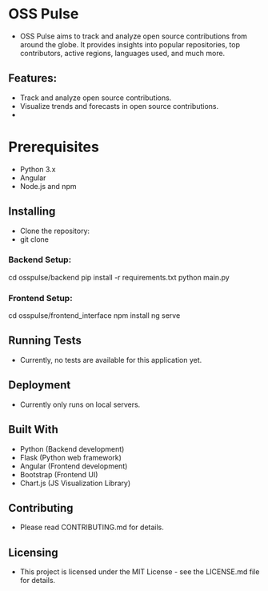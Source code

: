 # OSS Pulse
- OSS Pulse aims to track and analyze open source contributions from around the globe. It provides insights into popular repositories, top contributors, active regions, languages used, and much more.

## Features:
- Track and analyze open source contributions.
- Visualize trends and forecasts in open source contributions.
- 
# Prerequisites
- Python 3.x
- Angular
- Node.js and npm


## Installing
- Clone the repository:
- git clone [<url-to-your-repo>](https://github.com/glendonC/ossPulse.git)

### Backend Setup:
cd osspulse/backend
pip install -r requirements.txt
python main.py

### Frontend Setup:
cd osspulse/frontend_interface
npm install
ng serve

## Running Tests
- Currently, no tests are available for this application yet.

## Deployment
- Currently only runs on local servers.

## Built With
- Python (Backend development)
- Flask (Python web framework)
- Angular (Frontend development)
- Bootstrap (Frontend UI)
- Chart.js (JS Visualization Library)

## Contributing
- Please read CONTRIBUTING.md for details.

## Licensing
- This project is licensed under the MIT License - see the LICENSE.md file for details.

